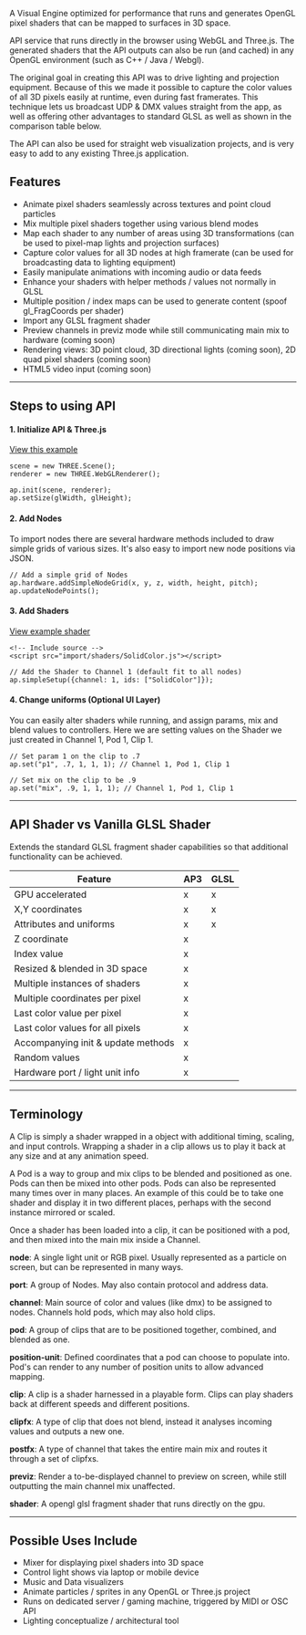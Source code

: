 

A Visual Engine optimized for performance that runs and generates OpenGL pixel shaders that can be mapped to surfaces in 3D space.

API service that runs directly in the browser using WebGL and Three.js.
The generated shaders that the API outputs can also be run (and cached) in any OpenGL environment (such as C++ / Java / Webgl).

The original goal in creating this API was to drive lighting and projection equipment. Because of this we made it possible to capture the color values of all 3D pixels easily at runtime, even during fast framerates. This technique lets us broadcast UDP & DMX values straight from the app, as well as offering other advantages to standard GLSL as well as shown in the comparison table below.

The API can also be used for straight web visualization projects, and is very easy to add to any existing Three.js application.


## Features ##

* Animate pixel shaders seamlessly across textures and point cloud particles 
* Mix multiple pixel shaders together using various blend modes
* Map each shader to any number of areas using 3D transformations (can be used to pixel-map lights and projection surfaces)
* Capture color values for all 3D nodes at high framerate (can be used for broadcasting data to lighting equipment)
* Easily manipulate animations with incoming audio or data feeds
* Enhance your shaders with helper methods / values not normally in GLSL
* Multiple position / index maps can be used to generate content (spoof gl_FragCoords per shader)
* Import any GLSL fragment shader
* Preview channels in previz mode while still communicating main mix to hardware (coming soon)
* Rendering views: 3D point cloud, 3D directional lights (coming soon), 2D quad pixel shaders (coming soon)
* HTML5 video input (coming soon)


---

## Steps to using API ##

#### 1. Initialize API & Three.js ####

[View this example](https://github.com/hepp/audiopixel3/blob/master/examples/basic_example.html)

```
scene = new THREE.Scene();
renderer = new THREE.WebGLRenderer(); 

ap.init(scene, renderer);
ap.setSize(glWidth, glHeight);

```
#### 2. Add Nodes ####

To import nodes there are several hardware methods included to draw simple grids of various sizes. It's also easy to import new node positions via JSON.

```
// Add a simple grid of Nodes 
ap.hardware.addSimpleNodeGrid(x, y, z, width, height, pitch);
ap.updateNodePoints();

```
#### 3. Add Shaders ####

[View example shader](https://github.com/hepp/audiopixel3/blob/master/examples/import/shaders/TestFrame.js)

```
<!-- Include source -->
<script src="import/shaders/SolidColor.js"></script>

// Add the Shader to Channel 1 (default fit to all nodes)
ap.simpleSetup({channel: 1, ids: ["SolidColor"]});

```

#### 4. Change uniforms (Optional UI Layer) ####

You can easily alter shaders while running, and assign params, mix and blend values to controllers. 
Here we are setting values on the Shader we just created in Channel 1, Pod 1, Clip 1.

```
// Set param 1 on the clip to .7
ap.set("p1", .7, 1, 1, 1); // Channel 1, Pod 1, Clip 1

// Set mix on the clip to be .9
ap.set("mix", .9, 1, 1, 1); // Channel 1, Pod 1, Clip 1

```




---


## API Shader vs Vanilla GLSL Shader ##
Extends the standard GLSL fragment shader capabilities so that additional functionality can be achieved.

| Feature | AP3 | GLSL |
|----------------- | -------------------- | --------------------- |
| GPU accelerated | x | x |
| X,Y coordinates | x | x |
| Attributes and uniforms | x | x |
| Z coordinate | x | |
| Index value | x | |
| Resized & blended in 3D space | x | |
| Multiple instances of shaders | x | |
| Multiple coordinates per pixel | x | |
| Last color value per pixel | x | |
| Last color values for all pixels | x | |
| Accompanying init & update methods | x | |
| Random values | x | |
| Hardware port / light unit info | x | |

---


## Terminology ##

A Clip is simply a shader wrapped in a object with additional timing, scaling, and input controls. 
Wrapping a shader in a clip allows us to play it back at any size and at any animation speed.

A Pod is a way to group and mix clips to be blended and positioned as one. Pods can then be mixed into other pods. Pods can also be represented many times over in many places. An example of this could be to take one shader and display it in two different places, perhaps with the second instance mirrored or scaled. 

Once a shader has been loaded into a clip, it can be positioned with a pod, and then mixed into the main mix inside a Channel.



**node**: A single light unit or RGB pixel. Usually represented as a particle on screen, but can be represented in many ways.

**port**: A group of Nodes. May also contain protocol and address data.

**channel**: Main source of color and values (like dmx) to be assigned to nodes. Channels hold pods, which may also hold clips.

**pod**: A group of clips that are to be positioned together, combined, and blended as one.

**position-unit**: Defined coordinates that a pod can choose to populate into. Pod's can render to any number of position units to allow advanced mapping.

**clip**: A clip is a shader harnessed in a playable form. Clips can play shaders back at different speeds and different positions.

**clipfx**: A type of clip that does not blend, instead it analyses incoming values and outputs a new one.

**postfx**: A type of channel that takes the entire main mix and routes it through a set of clipfxs.

**previz**: Render a to-be-displayed channel to preview on screen, while still outputting the main channel mix unaffected.

**shader**: A opengl glsl fragment shader that runs directly on the gpu.

---

## Possible Uses Include ##

* Mixer for displaying pixel shaders into 3D space
* Control light shows via laptop or mobile device
* Music and Data visualizers
* Animate particles / sprites in any OpenGL or Three.js project
* Runs on dedicated server / gaming machine, triggered by MIDI or OSC API
* Lighting conceptualize / architectural tool


